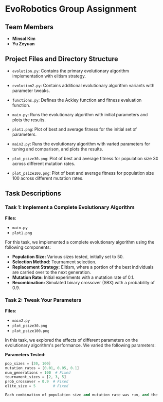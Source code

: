 # EvoRobotics Group Assignment

## Team Members
- **Minsol Kim**
- **Yu Zeyuan**

## Project Files and Directory Structure
- `evolution.py`: Contains the primary evolutionary algorithm implementation with elitism strategy.
- `evolution2.py`: Contains additional evolutionary algorithm variants with parameter tweaks.
- `functions.py`: Defines the Ackley function and fitness evaluation function.


- `main.py`: Runs the evolutionary algorithm with initial parameters and plots the results.
- `plot1.png`: Plot of best and average fitness for the initial set of parameters.


- `main2.py`: Runs the evolutionary algorithm with varied parameters for tuning and comparison, and plots the results.
- `plot_psize30.png`: Plot of best and average fitness for population size 30 across different mutation rates.
- `plot_psize100.png`: Plot of best and average fitness for population size 100 across different mutation rates.


## Task Descriptions

### Task 1: Implement a Complete Evolutionary Algorithm
**Files:**
- `main.py`
- `plot1.png`

For this task, we implemented a complete evolutionary algorithm using the following components:

- **Population Size:** Various sizes tested, initially set to 50.
- **Selection Method:** Tournament selection.
- **Replacement Strategy:** Elitism, where a portion of the best individuals are carried over to the next generation.
- **Mutation Rate:** Initial experiments with a mutation rate of 0.1.
- **Recombination:** Simulated binary crossover (SBX) with a probability of 0.9.

### Task 2: Tweak Your Parameters
**Files:**
- `main2.py`
- `plot_psize30.png`
- `plot_psize100.png`

In this task, we explored the effects of different parameters on the evolutionary algorithm's performance. We varied the following parameters:

**Parameters Tested:**
```python
pop_sizes = [30, 100]
mutation_rates = [0.01, 0.05, 0.1]
num_generations = 100  # Fixed
tournament_sizes = [2, 3, 5]
prob_crossover = 0.9  # Fixed
elite_size = 5        # Fixed

Each combination of population size and mutation rate was run, and the best and average fitness values were plotted for comparison. The results were saved as `plot_psize30.png` and `plot_psize100.png`.

